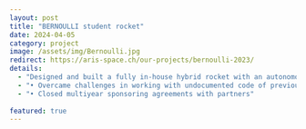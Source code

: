 ```yaml
---
layout: post
title: "BERNOULLI student rocket"
date: 2024-04-05
category: project
image: /assets/img/Bernoulli.jpg
redirect: https://aris-space.ch/our-projects/bernoulli-2023/
details:
  - "Designed and built a fully in-house hybrid rocket with an autonomous guided recovery system and participated in the European Rocketry Challenge in the 9000m category with a 50-member team."
  - "• Overcame challenges in working with undocumented code of previous team to implement low-level drivers for our sensors"
  - "• Closed multiyear sponsoring agreements with partners"
  
featured: true
---
```

